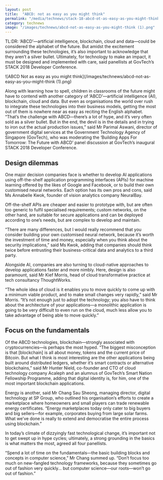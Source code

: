 ```yaml
---
layout: post
title:  "ABCD: not as easy as you might think"
permalink: "/media/technews/stack-18-abcd-ot-as-easy-as-you-might-think"
category: technews
image: "/images/technews/abcd-not-as-easy-as-you-might-think (1).png"
---
```

TL:DR: ‘ABCD’—artificial intelligence, blockchain, cloud and data—could be considered the alphabet of the future. But amidst the excitement surrounding these technologies, it’s also important to acknowledge that they aren’t a silver bullet. Ultimately, for technology to make an impact, it must be designed and implemented with care, said panellists at GovTech’s STACK 2018 Developer Conference.

![ABCD Not as easy as you might think](/images/technews/abcd-not-as-easy-as-you-might-think (1).png)

Along with learning how to spell, children in classrooms of the future might have to contend with another category of ‘ABCD’—artificial intelligence (AI), blockchain, cloud and data. But even as organisations the world over rush to integrate these technologies into their business models, getting the most out of them is nowhere near as easy as reciting the English alphabet.
“That’s the challenge with ABCD—there’s a lot of hype, and it’s very often sold as a silver bullet. But in the end, the devil is in the details and in trying to iron out the actual production issues,” said Mr Parimal Aswani, director of government digital services at the Government Technology Agency of Singapore (GovTech), who was moderating the ‘Building Apps For Tomorrow: The Future with ABCD’ panel discussion at GovTech’s inaugural STACK 2018 Developer Conference.

## **Design dilemmas**

One major decision companies face is whether to develop AI applications using off-the-shelf application programming interfaces (APIs) for machine learning offered by the likes of Google and Facebook, or to build their own customised neural networks. Each option has its own pros and cons, said Ms Annabelle Kwok, founder of vision analytics company NeuralBay.

Off-the-shelf APIs are cheaper and easier to prototype with, but are often too generic to fulfil specialised requirements; custom networks, on the other hand, are suitable for secure applications and can be deployed according to one’s needs, but are complex to develop and maintain. 

“There are many differences, but I would really recommend that you consider building your own customised neural network, because it’s worth the investment of time and money, especially when you think about the security implications,” said Ms Kwok, adding that companies should think twice before entrusting their business-critical data and analytics to a third party. 

Alongside AI, companies are also turning to cloud-native approaches to develop applications faster and more nimbly. Here, design is also paramount, said Mr Kief Morris, head of cloud transformative practice at tech consultancy ThoughtWorks. 

“The whole idea of cloud is it enables you to move quickly to come up with a minimum viable product, and to make small changes very rapidly,” said Mr Morris. “It’s not enough just to adopt the technology; you also have to think about the architecture of your applications—a monolithic application is going to be very difficult to even run on the cloud, much less allow you to take advantage of being able to move quickly.”

## **Focus on the fundamentals**

Of the ABCD technologies, blockchain—strongly associated with cryptocurrencies—is perhaps the most hyped. “The biggest misconception is that [blockchain] is all about money, tokens and the current price of Bitcoin. But what I think is most interesting are the other applications being built around distributed ledgers, whether it’s smart contracts or alternative blockchains,” said Mr Hunter Nield, co-founder and CTO of cloud technology company Acaleph and an alumnus of GovTech’s Smart Nation Fellowship Programme, adding that digital identity is, for him, one of the most important blockchain applications.

Energy is another, said Mr Chang Sau Sheong, managing director, digital technology at SP Group, who outlined his organisation’s efforts to create a marketplace where homeowners and small players can trade renewable energy certificates. “Energy marketplaces today only cater to big buyers and big sellers—for example, corporates buying from large solar farms. What we've done is really to extend and democratise the entire process using blockchain.”

In today’s climate of dizzyingly fast technological change, it’s important not to get swept up in hype cycles; ultimately, a strong grounding in the basics is what matters the most, agreed all four panellists.

“Spend a lot of time on the fundamentals—the basic building blocks and concepts in computer science,” Mr Chang summed up. “Don’t focus too much on new-fangled technology frameworks, because they sometimes go out of fashion very quickly… but computer science—our roots—won’t go out of fashion.”
